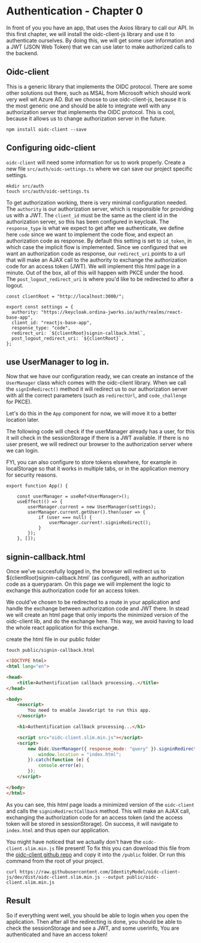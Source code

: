 # Authentication - Chapter 0

In front of you you have an app, that uses the Axios library to call our API.
In this first chapter, we will install the oidc-client-js library and use it to authenticate ourselves.
By doing this, we will get some user information and a JWT (JSON Web Token) that we can use later to make authorized calls to the backend.

## Oidc-client
This is a generic library that implements the OIDC protocol.
There are some other solutions out there, such as MSAL from Microsoft which should work very well wit Azure AD.
But we choose to use oidc-client-js, because it is the most generic one and should be able 
to integrate well with any authorization server that implements the OIDC protocol. This is cool, because it allows us to
change authorization server in the future.

```
npm install oidc-client --save
```

## Configuring oidc-client
`oidc-client` will need some information for us to work properly.
Create a new file `src/auth/oidc-settings.ts` where we can save our project specific settings. 
```
mkdir src/auth
touch src/auth/oidc-settings.ts
```

To get authorization working, there is very minimal configuration needed. 
The `authority` is our authorization server, which is responsible for providing us with a JWT.
The `client_id` must be the same as the client id in the authorization server, so this has been configured in keycloak.
The `response_type` is what we expect to get after we authenticate, we define here `code` since we want to implement
the code flow, and expect an authorization code as response. By default this setting is set to `id_token`, in which case
the implicit flow is implemented. 
Since we configured that we want an authorization code as response, our `redirect_uri` points to a url that will
make an AJAX call to the authority to exchange the authorization code for an access token (JWT). We will implement this
html page in a minute. Out of the box, all of this will happen with PKCE under the hood. 
The `post_logout_redirect_uri` is where you'd like to be redirected to after a logout.
```
const clientRoot = "http://localhost:3000/";

export const settings = {
  authority: "https://keycloak.ordina-jworks.io/auth/realms/react-base-app",
  client_id: "reactjs-base-app",
  response_type: "code",
  redirect_uri: `${clientRoot}signin-callback.html`,
  post_logout_redirect_uri: `${clientRoot}`,
};
```

## use UserManager to log in.
Now that we have our configuration ready, we can create an instance of the `UserManager` class which comes with the oidc-client library.
When we call the `signInRedirect()` method it will redirect us to our authorization server with all the correct
parameters (such as `redirectUrl`, and `code_challenge` for PKCE).

Let's do this in the `App` component for now, we will move it to a better location later.

The following code will check if the userManager already has a user, for this it will check in the sessionStorage if there 
is a JWT available. 
If there is no user present, we will redirect our browser to the authorization server where we can login. 

FYI, you can also configure to store tokens elsewhere, for example in localStorage so that it works in multiple tabs, 
or in the application memory for security reasons.
```tsx
export function App() {
    
    const userManager = useRef<UserManager>();
    useEffect(() => {
        userManager.current = new UserManager(settings);
        userManager.current.getUser().then(user => {
            if (user === null) {
                userManager.current!.signinRedirect();
            }
        });
    }, []);
```

## signin-callback.html
Once we've succesfully logged in, the browser will redirect us to ${clientRoot}signin-callback.html` (as configured), 
with an authorization code as a queryparam.
On this page we will implement the logic to exchange this authorization code for an access token.

We could've chosen to be redirected to a route in your application and handle the exchange between authorization code and JWT there.
In stead we will create an html page that only imports the minimized version of the oidc-client lib, and do the exchange here.
This way, we avoid having to load the whole react application for this exchange.

create the html file in our public folder
```
touch public/signin-callback.html
```

```html
<!DOCTYPE html>
<html lang="en">

<head>
    <title>Authentification callback processing..</title>
</head>

<body>
    <noscript>
        You need to enable JavaScript to run this app.
    </noscript>

    <h1>Authentification callback processing...</h1>

    <script src="oidc-client.slim.min.js"></script>
    <script>
        new Oidc.UserManager({ response_mode: "query" }).signinRedirectCallback().then(function () {
            window.location = "index.html";
        }).catch(function (e) {
            console.error(e);
        });
    </script>

</body>
</html>
```

As you can see, this html page loads a minimized version of the `oidc-client` and calls the `signinRedirectCallback` method.
This will make an AJAX call, exchanging the authorization code for an access token (and the access token will be stored in sessionStorage).
On success, it will navigate to `index.html` and thus open our application.

You might have noticed that we actually don't have the `oidc-client.slim.min.js` file present!
To fix this you can download this file from the [oidc-client github repo](https://github.com/IdentityModel/oidc-client-js/tree/dev/dist)
and copy it into the `/public` folder.
Or run this command from the root of your project.
```
curl https://raw.githubusercontent.com/IdentityModel/oidc-client-js/dev/dist/oidc-client.slim.min.js --output public/oidc-client.slim.min.js
```

## Result

So if everything went well, you should be able to login when you open the application. 
Then after all the redirecting is done, you should be able to check the sessionStorage and see a JWT, and some userinfo,
You are authenticated and have an access token!
